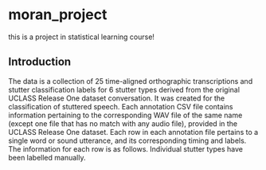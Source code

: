 # moran_project
this is a project in statistical learning course!
## Introduction
The data is a collection of 25 time-aligned orthographic transcriptions and stutter classification
labels for 6 stutter types derived from the original UCLASS Release One dataset conversation. It
was created for the classification of stuttered speech. Each annotation CSV file contains information
pertaining to the corresponding WAV file of the same name (except one file that has no match with
any audio file), provided in the UCLASS Release One dataset.
Each row in each annotation file pertains to a single word or sound utterance, and its corresponding
timing and labels. The information for each row is as follows. Individual stutter types have been
labelled manually.
